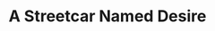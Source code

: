 ---
title: A Streetcar Named Desire
year: 1958
opening_date: 1958-04-09
closing_date: 1958-04-19
layout: productions
featured_image: 
image_caption:
image_credit:
playbill: 
category: 
Theatre: Theatre Jacksonville
Venue: Little Theatre
cast:
  Blanche DuBois: Marion Conner
  Harold Mitchell (Mitch): Jerry Allen
  Stanley Kowalski: Leo Rice
  Stella Kowalski: Helen Keegan
  Steve Hubbell: Elmo Lehman
  Pable Gonzalez: Gene Wolters
  Eunice Hubbell: Eula Mae Snow
  A Young Collector: Michael A. Wysocki
  Negro Woman: Florence Somack
  Mexican Woman: Claire Lashley
  A Strange Man:
    - Charles Archibald
    - Gayle Swymer
  Habitues of the Quarter:
    - William E. Schill
    - Robert Gefter
    - Judith Snow
    - Bunnie Hyman
    - Louis Hyman
    - Clifford Walker
    - Jerry Long
crew:
  Designer and Director: Maurice Geoffrey
  Stage Manager: Frank Ridge
  Assistant Stage Manager: Bill Schill
  Book-Holder: Esther Mae Blankenbeckler
  Lighting:
    - Bob Kornegay
    - Sylvester Scotti
    - Dr. Alvin Gross
  Sound Effects:
    - JoAnne Hicks
    - Pete House
  Properties:
    - Pat Jones
    - Louise Lee
    - Esther Barnes
    - Marie Bristow
    - Susan Massey
    - Marge Miller
    - Florence Bergamo
    - Elaine Barnert
    - Sue Henderson
  Costumes:
    - Libbi Whiteman
    - Doris Edwards
    - Pat Robson
    - Florence Somack
    - Katherine Groves
  Make-Up:
    - Polly Clendening
    - Jane Porter
    - Elmo Lehman
    - David Berrier
    - Mattie Godwin
    - Ardelia Rushing
    - Patty Bartleson
  Scenery:
    - Dixie Cohen
    - Frank Ridge
    - Paul Trudeau
    - Bill Schill
    - Bob Kornegay
    - Sylvester Scotti
    - Louis Hyman
    - Lyn Scharar
    - Bunny Hyman
    - Eula Mae Snow
    - Grace Trudeau
    - Norman Howard
    - Leo Rice
    - Jerry Long
    - Michael Wysocki
    - Marylin Metzger
    - Roselle Cohen
    - Gary Safford
    - JoAnne Hicks
    - Marie Tankersley
    - Jean Fisher
    - Dorothy Quint
    - Florence Somack
orchestra:
external_links:
---